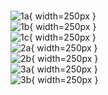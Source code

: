 \
![1a](/home/lautarob/Documents/Facultad/año2/SistOp/final/pdfs/F3/1a.png){ width=250px }
\
![1b](/home/lautarob/Documents/Facultad/año2/SistOp/final/pdfs/F3/1b.png){ width=250px }
\
![1c](/home/lautarob/Documents/Facultad/año2/SistOp/final/pdfs/F3/1c.png){ width=250px }
\
![2a](/home/lautarob/Documents/Facultad/año2/SistOp/final/pdfs/F3/2a.png){ width=250px }
\
![2b](/home/lautarob/Documents/Facultad/año2/SistOp/final/pdfs/F3/2b.png){ width=250px }
\
![3a](/home/lautarob/Documents/Facultad/año2/SistOp/final/pdfs/F3/3a.png){ width=250px }
\
![3b](/home/lautarob/Documents/Facultad/año2/SistOp/final/pdfs/F3/3b.png){ width=250px }
